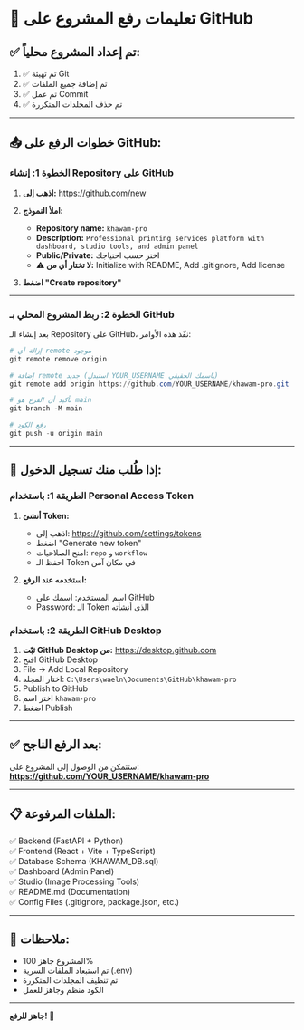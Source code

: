# 🚀 تعليمات رفع المشروع على GitHub

## ✅ تم إعداد المشروع محلياً:

1. ✅ تم تهيئة Git
2. ✅ تم إضافة جميع الملفات
3. ✅ تم عمل Commit
4. ✅ تم حذف المجلدات المتكررة

---

## 📤 خطوات الرفع على GitHub:

### الخطوة 1: إنشاء Repository على GitHub

1. **اذهب إلى:** https://github.com/new

2. **املأ النموذج:**
   - **Repository name:** `khawam-pro`
   - **Description:** `Professional printing services platform with dashboard, studio tools, and admin panel`
   - **Public/Private:** اختر حسب احتياجك
   - **⚠️ لا تختار أي من:** Initialize with README, Add .gitignore, Add license

3. **اضغط "Create repository"**

---

### الخطوة 2: ربط المشروع المحلي بـ GitHub

بعد إنشاء الـ Repository على GitHub، نفّذ هذه الأوامر:

```powershell
# إزالة أي remote موجود
git remote remove origin

# إضافة remote جديد (استبدل YOUR_USERNAME باسمك الحقيقي)
git remote add origin https://github.com/YOUR_USERNAME/khawam-pro.git

# تأكيد أن الفرع هو main
git branch -M main

# رفع الكود
git push -u origin main
```

---

## 🔑 إذا طُلب منك تسجيل الدخول:

### الطريقة 1: باستخدام Personal Access Token

1. **أنشئ Token:**
   - اذهب إلى: https://github.com/settings/tokens
   - اضغط "Generate new token"
   - امنح الصلاحيات: `repo` و `workflow`
   - احفظ الـ Token في مكان آمن

2. **استخدمه عند الرفع:**
   - اسم المستخدم: اسمك على GitHub
   - Password: الـ Token الذي أنشأته

### الطريقة 2: باستخدام GitHub Desktop

1. **ثبّت GitHub Desktop من:** https://desktop.github.com
2. افتح GitHub Desktop
3. File → Add Local Repository
4. اختار المجلد: `C:\Users\waeln\Documents\GitHub\khawam-pro`
5. Publish to GitHub
6. اختر اسم `khawam-pro`
7. اضغط Publish

---

## ✅ بعد الرفع الناجح:

ستتمكن من الوصول إلى المشروع على:
**https://github.com/YOUR_USERNAME/khawam-pro**

---

## 📋 الملفات المرفوعة:

✅ Backend (FastAPI + Python)  
✅ Frontend (React + Vite + TypeScript)  
✅ Database Schema (KHAWAM_DB.sql)  
✅ Dashboard (Admin Panel)  
✅ Studio (Image Processing Tools)  
✅ README.md (Documentation)  
✅ Config Files (.gitignore, package.json, etc.)

---

## 🎯 ملاحظات:

- المشروع جاهز 100%
- تم استبعاد الملفات السرية (.env)
- تم تنظيف المجلدات المتكررة
- الكود منظم وجاهز للعمل

---

**جاهز للرفع! 🎉**

